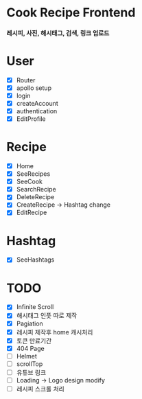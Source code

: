 # Cook Recipe Frontend

#### 레시피, 사진, 해시태그, 검색, 링크 업로드

# User

- [x] Router
- [x] apollo setup
- [x] login
- [x] createAccount
- [x] authentication
- [x] EditProfile

# Recipe

- [x] Home
- [x] SeeRecipes
- [x] SeeCook
- [x] SearchRecipe
- [x] DeleteRecipe
- [x] CreateRecipe -> Hashtag change
- [x] EditRecipe

# Hashtag

- [x] SeeHashtags

# TODO

- [x] Infinite Scroll
- [x] 해시태그 인풋 따로 제작
- [x] Pagiation
- [x] 레시피 제작후 home 캐시처리
- [x] 토큰 만료기간
- [x] 404 Page
- [ ] Helmet
- [ ] scrollTop
- [ ] 유튜브 링크
- [ ] Loading -> Logo design modify
- [ ] 레시피 스크롤 처리
